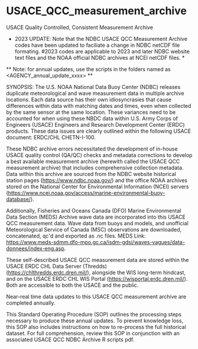 # USACE_QCC_measurement_archive
USACE Quality Controlled, Consistent Measurement Archive

* 2023 UPDATE: Note that the NDBC USACE QCC Measurement Archive codes have been updated to faciliate a change in NDBC netCDF file formating. #2023 codes are applicable to 2023 and later NDBC website text files and the NOAA official NDBC archives at NCEI netCDF files. * 

** Note: for annual updates, use the scripts in the folders named as <AGENCY_annual_update_xxxx> ** 

SYNOPSIS:
The U.S. NOAA National Data Buoy Center (NDBC) releases duplicate meteorological and wave measurement data in multiple archive locations. Each data source has their own idiosyncrasies that cause differences within data with matching dates and times, even when collected by the same sensor at the same location. These variances need to be accounted for when using these NBDC data within U.S. Army Corps of Engineers (USACE) Engineers and Research Development Center (ERDC) products. These data issues are clearly outlined within the following USACE document: ERDC/CHL CHETN-I-100.

These NDBC archive errors necessitated the development of in-house USACE quality control (QA/QC) checks and metadata corrections to develop a best available measurement archive (herewith called the USACE QCC measurement archive) that includes comprehensive collection metadata. Data within this archive are sourced from the NDBC website historical station pages (https://www.ndbc.noaa.gov/) and the office NOAA archives stored on the National Center for Environmental Information (NCEI) servers (https://www.ncei.noaa.gov/access/marine-environmental-buoy-database/).

Additionally, Fisheries and Oceans Canada (DFO) Marine Environmental Data Section (MEDS) Archive wave data are incorporated into this USACE QCC measurement data.  Wave data from buoys and models, and unofficial Meteorological Service of Canada (MSC) observations are downloaded, concatenated, qc'd and exported as .nc files. MEDS Link: https://www.meds-sdmm.dfo-mpo.gc.ca/isdm-gdsi/waves-vagues/data-donnees/index-eng.asp.

These self-described USACE QCC measurement data are stored within the USACE ERDC CHL Data Server (Thredds) (https://chlthredds.erdc.dren.mil/), alongside the WIS long-term hindcast, and on the USACE ERDC CHL WIS Portal (https://wisportal.erdc.dren.mil/). Both are accessible to both the USACE and the public. 

Near-real time data updates to this USACE QCC measurement archive are completed annually.

This Standard Operating Procedure (SOP) outlines the processing steps necessary to produce these annual updates. To prevent knowledge loss, this SOP also includes instructions on how to re-process the full historical dataset. For full comprehension, review this SOP in conjunction with an associated USACE QCC NDBC Archive R scripts pdf.
